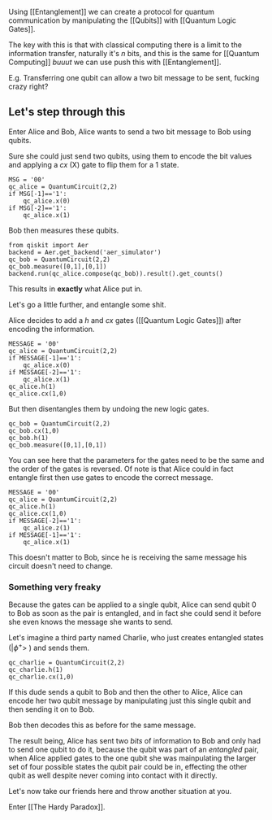 Using [[Entanglement]] we can create a protocol for quantum communication by manipulating the [[Qubits]] with [[Quantum Logic Gates]].

The key with this is that with classical computing there is a limit to the information transfer, naturally it's $n$ bits, and this is the same for [[Quantum Computing]] *buuut* we can use push this with [[Entanglement]].

E.g. Transferring one qubit can allow a two bit message to be sent, fucking crazy right?

## Let's step through this

Enter Alice and Bob, Alice wants to send a two bit message to Bob using qubits.

Sure she could just send two qubits, using them to encode the bit values and applying a $cx$ (X) gate to flip them for a 1 state.

	MSG = '00'
	qc_alice = QuantumCircuit(2,2)
	if MSG[-1]=='1':
		qc_alice.x(0)
	if MSG[-2]=='1':
		qc_alice.x(1)

Bob then measures these qubits.

	from qiskit import Aer
	backend = Aer.get_backend('aer_simulator')
	qc_bob = QuantumCircuit(2,2)
	qc_bob.measure([0,1],[0,1])
	backend.run(qc_alice.compose(qc_bob)).result().get_counts()

This results in **exactly** what Alice put in.

Let's go a little further, and entangle some shit.

Alice decides to add a $h$ and $cx$ gates ([[Quantum Logic Gates]]) after encoding the information.

	MESSAGE = '00'
	qc_alice = QuantumCircuit(2,2)
	if MESSAGE[-1]=='1':
	    qc_alice.x(0)
	if MESSAGE[-2]=='1':
		qc_alice.x(1)
	qc_alice.h(1)
	qc_alice.cx(1,0)

But then disentangles them by undoing the new logic gates.

	qc_bob = QuantumCircuit(2,2)
	qc_bob.cx(1,0)
	qc_bob.h(1)
	qc_bob.measure([0,1],[0,1])

You can see here that the parameters for the gates need to be the same and the order of the gates is reversed. Of note is that Alice could in fact entangle first then use gates to encode the correct message.

	MESSAGE = '00'
	qc_alice = QuantumCircuit(2,2)
	qc_alice.h(1)
	qc_alice.cx(1,0)
	if MESSAGE[-2]=='1':
	    qc_alice.z(1)
	if MESSAGE[-1]=='1':
	    qc_alice.x(1)

This doesn't matter to Bob, since he is receiving the same message his circuit doesn't need to change.

### Something very freaky

Because the gates can be applied to a single qubit, Alice can send qubit 0 to Bob as soon as the pair is entangled, and in fact she could send it before she even knows the message she wants to send.

Let's imagine a third party named Charlie, who just creates entangled states ($|\phi^+>$ ) and sends them.

	qc_charlie = QuantumCircuit(2,2)
	qc_charlie.h(1)
	qc_charlie.cx(1,0)

If this dude sends a qubit to Bob and then the other to Alice, Alice can encode her two qubit message by manipulating just this single qubit and then sending it on to Bob.

Bob then decodes this as before for the same message.

The result being, Alice has sent two *bits* of information to Bob and only had to send one qubit to do it, because the qubit was part of an *entangled* pair, when Alice applied gates to the one qubit she was mainpulating the larger set of four possible states the qubit pair could be in, effecting the other qubit as well despite never coming into contact with it directly.

Let's now take our friends here and throw another situation at you.

Enter [[The Hardy Paradox]].
